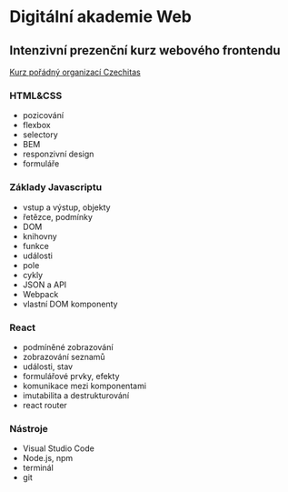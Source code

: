 # Digitální akademie Web

## Intenzivní prezenční kurz webového frontendu

[Kurz pořádný organizací Czechitas](https://kodim.cz/czechitas/daweb/)

### HTML&CSS

- pozicování
- flexbox
- selectory
- BEM
- responzivní design
- formuláře

### Základy Javascriptu

- vstup a výstup, objekty
- řetězce, podmínky
- DOM
- knihovny
- funkce
- události
- pole
- cykly
- JSON a API
- Webpack
- vlastní DOM komponenty

### React

- podmíněné zobrazování
- zobrazování seznamů
- události, stav
- formulářové prvky, efekty
- komunikace mezi komponentami
- imutabilita a destrukturování
- react router

### Nástroje

- Visual Studio Code
- Node.js, npm
- terminál
- git
  